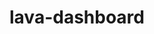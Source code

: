 ---
parent_project: lava
permalink: /engineering/projects/lava/lava-dashboard/
project_link_name: lava-dashboard
project_stats: 'true'
project_url: n/a
image:
  featured: 'true'
  path: /assets/images/projects/lava.png
title: lava-dashboard
---